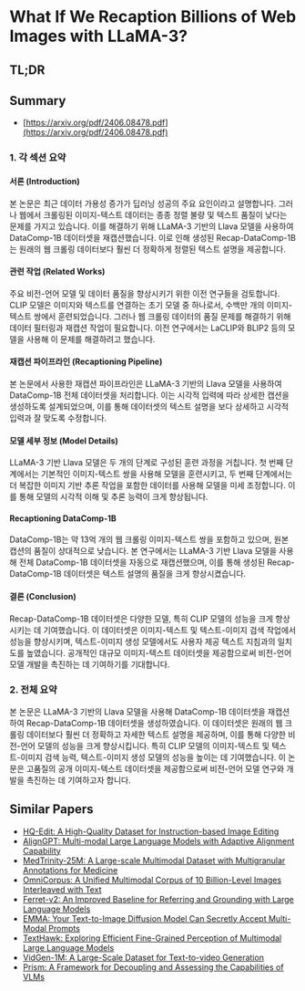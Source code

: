 # What If We Recaption Billions of Web Images with LLaMA-3?
## TL;DR
## Summary
- [https://arxiv.org/pdf/2406.08478.pdf](https://arxiv.org/pdf/2406.08478.pdf)

### 1. 각 섹션 요약

#### 서론 (Introduction)
본 논문은 최근 데이터 가용성 증가가 딥러닝 성공의 주요 요인이라고 설명합니다. 그러나 웹에서 크롤링된 이미지-텍스트 데이터는 종종 정렬 불량 및 텍스트 품질이 낮다는 문제를 가지고 있습니다. 이를 해결하기 위해 LLaMA-3 기반의 Llava 모델을 사용하여 DataComp-1B 데이터셋을 재캡션했습니다. 이로 인해 생성된 Recap-DataComp-1B는 원래의 웹 크롤링 데이터보다 훨씬 더 정확하게 정렬된 텍스트 설명을 제공합니다.

#### 관련 작업 (Related Works)
주요 비전-언어 모델 및 데이터 품질을 향상시키기 위한 이전 연구들을 검토합니다. CLIP 모델은 이미지와 텍스트를 연결하는 초기 모델 중 하나로서, 수백만 개의 이미지-텍스트 쌍에서 훈련되었습니다. 그러나 웹 크롤링 데이터의 품질 문제를 해결하기 위해 데이터 필터링과 재캡션 작업이 필요합니다. 이전 연구에서는 LaCLIP와 BLIP2 등의 모델을 사용해 이 문제를 해결하려고 했습니다.

#### 재캡션 파이프라인 (Recaptioning Pipeline)
본 논문에서 사용한 재캡션 파이프라인은 LLaMA-3 기반의 Llava 모델을 사용하여 DataComp-1B 전체 데이터셋을 처리합니다. 이는 시각적 입력에 따라 상세한 캡션을 생성하도록 설계되었으며, 이를 통해 데이터셋의 텍스트 설명을 보다 상세하고 시각적 입력과 잘 맞도록 수정합니다.

#### 모델 세부 정보 (Model Details)
LLaMA-3 기반 Llava 모델은 두 개의 단계로 구성된 훈련 과정을 거칩니다. 첫 번째 단계에서는 기본적인 이미지-텍스트 쌍을 사용해 모델을 훈련시키고, 두 번째 단계에서는 더 복잡한 이미지 기반 추론 작업을 포함한 데이터를 사용해 모델을 미세 조정합니다. 이를 통해 모델의 시각적 이해 및 추론 능력이 크게 향상됩니다.

#### Recaptioning DataComp-1B
DataComp-1B는 약 13억 개의 웹 크롤링 이미지-텍스트 쌍을 포함하고 있으며, 원본 캡션의 품질이 상대적으로 낮습니다. 본 연구에서는 LLaMA-3 기반 Llava 모델을 사용해 전체 DataComp-1B 데이터셋을 자동으로 재캡션했으며, 이를 통해 생성된 Recap-DataComp-1B 데이터셋은 텍스트 설명의 품질을 크게 향상시켰습니다.

#### 결론 (Conclusion)
Recap-DataComp-1B 데이터셋은 다양한 모델, 특히 CLIP 모델의 성능을 크게 향상시키는 데 기여했습니다. 이 데이터셋은 이미지-텍스트 및 텍스트-이미지 검색 작업에서 성능을 향상시키며, 텍스트-이미지 생성 모델에서도 사용자 제공 텍스트 지침과의 일치도를 높였습니다. 공개적인 대규모 이미지-텍스트 데이터셋을 제공함으로써 비전-언어 모델 개발을 촉진하는 데 기여하기를 기대합니다.

### 2. 전체 요약
본 논문은 LLaMA-3 기반의 Llava 모델을 사용해 DataComp-1B 데이터셋을 재캡션하여 Recap-DataComp-1B 데이터셋을 생성하였습니다. 이 데이터셋은 원래의 웹 크롤링 데이터보다 훨씬 더 정확하고 자세한 텍스트 설명을 제공하며, 이를 통해 다양한 비전-언어 모델의 성능을 크게 향상시킵니다. 특히 CLIP 모델의 이미지-텍스트 및 텍스트-이미지 검색 능력, 텍스트-이미지 생성 모델의 성능을 높이는 데 기여했습니다. 이 논문은 고품질의 공개 이미지-텍스트 데이터셋을 제공함으로써 비전-언어 모델 연구와 개발을 촉진하는 데 기여하고자 합니다.

## Similar Papers
- [HQ-Edit: A High-Quality Dataset for Instruction-based Image Editing](2404.09990.md)
- [AlignGPT: Multi-modal Large Language Models with Adaptive Alignment Capability](2405.14129.md)
- [MedTrinity-25M: A Large-scale Multimodal Dataset with Multigranular Annotations for Medicine](2408.02900.md)
- [OmniCorpus: A Unified Multimodal Corpus of 10 Billion-Level Images Interleaved with Text](2406.08418.md)
- [Ferret-v2: An Improved Baseline for Referring and Grounding with Large Language Models](2404.07973.md)
- [EMMA: Your Text-to-Image Diffusion Model Can Secretly Accept Multi-Modal Prompts](2406.09162.md)
- [TextHawk: Exploring Efficient Fine-Grained Perception of Multimodal Large Language Models](2404.09204.md)
- [VidGen-1M: A Large-Scale Dataset for Text-to-video Generation](2408.02629.md)
- [Prism: A Framework for Decoupling and Assessing the Capabilities of VLMs](2406.14544.md)
